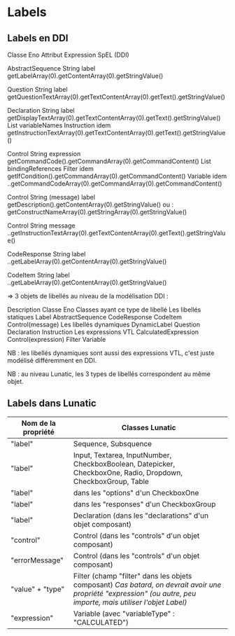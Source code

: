 # Labels

## Labels en DDI

Classe Eno          Attribut                            Expression SpEL (DDI)

AbstractSequence    String label                        getLabelArray(0).getContentArray(0).getStringValue()

Question            String label                        getQuestionTextArray(0).getTextContentArray(0).getText().getStringValue()

Declaration         String label                        getDisplayTextArray(0).getTextContentArray(0).getText().getStringValue()
                    List<String> variableNames
Instruction         idem                                getInstructionTextArray(0).getTextContentArray(0).getText().getStringValue()

Control             String expression                   getCommandCode().getCommandArray(0).getCommandContent()
                    List<String> bindingReferences
Filter              idem                                getIfCondition().getCommandArray(0).getCommandContent()
Variable            idem                                ..getCommandCodeArray(0).getCommandArray(0).getCommandContent()

Control             String (message) label              getDescription().getContentArray(0).getStringValue()
                                                        ou :
                                                        getConstructNameArray(0).getStringArray(0).getStringValue()

Control             String message                      ..getInstructionTextArray(0).getTextContentArray(0).getText().getStringValue()

CodeResponse        String label                        ..getLabelArray(0).getContentArray(0).getStringValue()

CodeItem            String label                        ..getLabelArray(0).getContentArray(0).getStringValue()

=> 3 objets de libellés au niveau de la modélisation DDI :

Description                 Classe Eno              Classes ayant ce type de libellé
Les libellés statiques      Label                   AbstractSequence CodeResponse CodeItem Control(message)
Les libellés dynamiques     DynamicLabel            Question Declaration Instruction
Les expressions VTL         CalculatedExpression    Control(expression) Filter Variable

NB : les libellés dynamiques sont aussi des expressions VTL, c'est juste modélisé différemment en DDI.

NB : au niveau Lunatic, les 3 types de libellés correspondent au même objet.

## Labels dans Lunatic

| Nom de la propriété | Classes Lunatic | 
| --- | --- |
| "label" | Sequence, Subsquence |
| "label" | Input, Textarea, InputNumber, CheckboxBoolean, Datepicker, CheckboxOne, Radio, Dropdown, CheckboxGroup, Table |
| "label" | dans les "options" d'un CheckboxOne |
| "label" | dans les "responses" d'un CheckboxGroup |
| "label" | Declaration (dans les "declarations" d'un objet composant) |
| "control" | Control (dans les "controls" d'un objet composant) |
| "errorMessage" | Control (dans les "controls" d'un objet composant) |
| "value" + "type" | Filter (champ "filter" dans les objets composant) _Cas batard, on devrait avoir une propriété "expression" (ou autre, peu importe, mais utiliser l'objet Label)_ |
| "expression" | Variable (avec "variableType" : "CALCULATED") |
